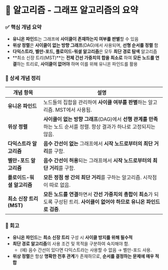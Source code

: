 #  🧠 알고리즘  - 그래프 알고리즘의 요약

### ✅ 핵심 개념 요약
- **유니온 파인드**는 그래프에 **사이클이 존재하는지 여부를 판별**할 수 있음
- **위상 정렬**은 **사이클이 없는 방향 그래프**(DAG)에서 사용되며, **선형 순서를 정렬** 함
- **다익스트라, 벨만-포드, 플로이드-워셜 알고리즘**은 모두 **최단 경로 탐색** 알고리즘
- **최소 신장 트리(MST)**는 **전체 간선 가중치의 합을 최소로** 하여 **모든 노드를 연결**하는 트리로, **사이클이 없어야** 하며 이를 위해 유니온 파인드를 활용



### 🔎 상세 개념 정리
| 개념 항목              | 설명 |
|-----------------------|------|
| **유니온 파인드**        | 노드들의 집합을 관리하여 **사이클 여부를 판별**하는 알고리즘. MST에서 사용됨. |
| **위상 정렬**            | **사이클이 없는 방향 그래프**(DAG)에서 **선행 관계를 만족**하는 노드 순서를 정렬. 항상 결과가 하나로 고정되지는 않음. |
| **다익스트라 알고리즘**   | **음수 간선이 없는** 그래프에서 **시작 노드로부터의 최단 거리**를 구함. |
| **벨만-포드 알고리즘**    | **음수 간선이 허용**되는 그래프에서 **시작 노드로부터의 최단 거리**를 구함. |
| **플로이드-워셜 알고리즘**| **모든 정점 쌍 간의 최단 거리**를 구하는 알고리즘. 시작점이 따로 없음. |
| **최소 신장 트리(MST)**  | **모든 노드를 연결**하면서 **간선 가중치의 총합이 최소**가 되도록 구성된 트리. **사이클이 없어야 하므로 유니온 파인드로 검증**. |




### 🔁 회고
- **유니온 파인드**는 **최소 신장 트리** 구성 시 **사이클 방지를 위해 필수적**
- **최단 경로 알고리즘**의 사용 조건 및 목적을 구분하여 숙지해야 함.
  - (예) 음수 간선이 있다면 다익스트라는 사용할 수 없음 → 벨만-포드 사용.
- **위상 정렬**은 항상 **명확한 전후 관계**가 존재하므로, **순서를 결정하는 문제에 매우 적합**
